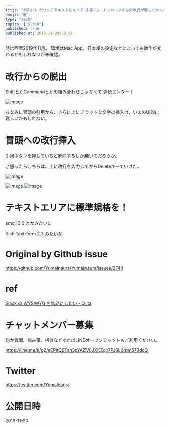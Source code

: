 ```yaml
---
title: "#Slack がリッチテキストになって 引用/コードブロックからの改行が難しくなった -> 3連続エンターだ"
emoji: "🖥"
type: "tech"
topics: ["Slack"]
published: true
published_at: 2019-11-20t20:58
---
```


時は西暦2019年11月。
環境はMac App。日本語の設定などによっても動作が変わるかもしれないが未確認。

# 改行からの脱出

ShiftとかCommandとかの組み合わせじゃなくて 連続エンター！

![image](https://user-images.githubusercontent.com/13635059/69209570-10540680-0b9b-11ea-81da-ed5820a40efa.png)

ちなみに冒頭の引用から、さらに上にフラットな文字の挿入は、いまのUI的に難しいかもしれない。

# 冒頭への改行挿入

引用ボタンを押していちど解除するしか無いのだろうか。

と思ったらこちらは、上に改行を入力してからDeleteキーでいけた。

![image](https://user-images.githubusercontent.com/13635059/69209619-41ccd200-0b9b-11ea-984e-dccbe3876ac3.png)

![image](https://user-images.githubusercontent.com/13635059/69209660-5d37dd00-0b9b-11ea-8cf4-63ccf5f100ae.png)
![image](https://user-images.githubusercontent.com/13635059/69209661-5dd07380-0b9b-11ea-9ac3-cf703c21d11d.png)

# テキストエリアに標準規格を！

emoji 3,0 とかみたいに

Rich Textrform 2.3 みたいな


# Original by Github issue

https://github.com/YumaInaura/YumaInaura/issues/2744

# ref
[Slack の WYSIWYG を無効にしたい - Qiita](https://qiita.com/tdkn/items/2e12707b7a44fa8ee087)








<!-- Update From Qiita API -->

# チャットメンバー募集


何か質問、悩み事、相談などあればLINEオープンチャットもご利用ください。

https://line.me/ti/g2/eEPltQ6Tzh3pYAZV8JXKZqc7PJ6L0rpm573dcQ





# Twitter


https://twitter.com/YumaInaura


<!-- Update From Qiita API -->



# 公開日時

2019-11-20
